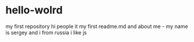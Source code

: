 # hello-wolrd
my first repository
hi people
it my first readme.md and about me - my name is sergey and i from russia
i like js
